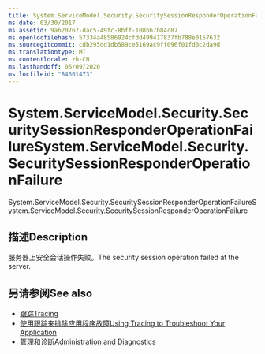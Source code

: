 ```yaml
---
title: System.ServiceModel.Security.SecuritySessionResponderOperationFailure
ms.date: 03/30/2017
ms.assetid: 9ab20767-dac5-49fc-8bff-108bb7b84c87
ms.openlocfilehash: 57334a48586924cfdd499417837fb788e0157632
ms.sourcegitcommit: cdb295dd1db589ce5169ac9ff096f01fd0c2da9d
ms.translationtype: MT
ms.contentlocale: zh-CN
ms.lasthandoff: 06/09/2020
ms.locfileid: "84601473"
---
```

# <a name="systemservicemodelsecuritysecuritysessionresponderoperationfailure"></a><span data-ttu-id="eb829-102">System.ServiceModel.Security.SecuritySessionResponderOperationFailure</span><span class="sxs-lookup"><span data-stu-id="eb829-102">System.ServiceModel.Security.SecuritySessionResponderOperationFailure</span></span>
<span data-ttu-id="eb829-103">System.ServiceModel.Security.SecuritySessionResponderOperationFailure</span><span class="sxs-lookup"><span data-stu-id="eb829-103">System.ServiceModel.Security.SecuritySessionResponderOperationFailure</span></span>  
  
## <a name="description"></a><span data-ttu-id="eb829-104">描述</span><span class="sxs-lookup"><span data-stu-id="eb829-104">Description</span></span>  
 <span data-ttu-id="eb829-105">服务器上安全会话操作失败。</span><span class="sxs-lookup"><span data-stu-id="eb829-105">The security session operation failed at the server.</span></span>  
  
## <a name="see-also"></a><span data-ttu-id="eb829-106">另请参阅</span><span class="sxs-lookup"><span data-stu-id="eb829-106">See also</span></span>

- [<span data-ttu-id="eb829-107">跟踪</span><span class="sxs-lookup"><span data-stu-id="eb829-107">Tracing</span></span>](index.md)
- [<span data-ttu-id="eb829-108">使用跟踪来排除应用程序故障</span><span class="sxs-lookup"><span data-stu-id="eb829-108">Using Tracing to Troubleshoot Your Application</span></span>](using-tracing-to-troubleshoot-your-application.md)
- [<span data-ttu-id="eb829-109">管理和诊断</span><span class="sxs-lookup"><span data-stu-id="eb829-109">Administration and Diagnostics</span></span>](../index.md)
